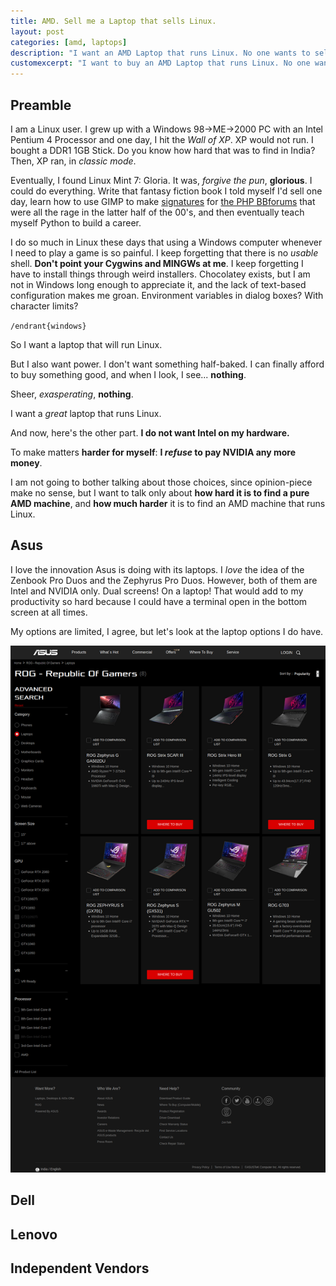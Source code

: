 ```yaml
---
title: AMD. Sell me a Laptop that sells Linux.
layout: post
categories: [amd, laptops]
description: "I want an AMD Laptop that runs Linux. No one wants to sell me one."
customexcerpt: "I want to buy an AMD Laptop that runs Linux. No one wants to sell me one."
---
```


## Preamble

I am a Linux user. I grew up with a Windows 98->ME->2000 PC with an Intel
Pentium 4 Processor and one day, I hit the *Wall of XP*. XP would not run.
I bought a DDR1 1GB Stick. Do you know how hard that was to find in India?
Then, XP ran, in *classic mode*.

Eventually, I found Linux Mint 7: Gloria. It was, *forgive the pun*, **glorious**.
I could do everything. Write that fantasy fiction book I told myself I'd sell one day,
learn how to use GIMP to make [signatures](https://www.wikihow.com/Create-a-Forum-Signature)
for [the PHP BBforums](https://www.phpbb.com/) that were all the rage in the latter
half of the 00's, and then eventually teach myself Python to build a career.

I do so much in Linux these days that using a Windows computer whenever I
need to play a game is so painful. I keep forgetting that there is no *usable*
shell. **Don't point your Cygwins and MINGWs at me**. I keep forgetting I
have to install things through weird installers. Chocolatey exists, but I am
not in Windows long enough to appreciate it, and the lack of text-based configuration
makes me groan. Environment variables in dialog boxes? With character limits?

`/endrant{windows}`

So I want a laptop that will run Linux.

But I also want power. I don't want something half-baked. I can finally afford
to buy something good, and when I look, I see... **nothing**.

Sheer, *exasperating*, **nothing**.

I want a *great* laptop that runs Linux.

And now, here's the other part. **I do not want Intel on my hardware.**

To make matters **harder for myself**: **I *refuse* to pay NVIDIA any more money**.

I am not going to bother talking about those choices, since opinion-piece make
no sense, but I want to talk only about **how hard it is to find a pure AMD machine**,
and **how much harder** it is to find an AMD machine that runs Linux.

## Asus

I love the innovation Asus is doing with its laptops. I *love* the idea of the
Zenbook Pro Duos and the Zephyrus Pro Duos. However, both of them are Intel
and NVIDIA only. Dual screens! On a laptop! That would add to my productivity
so hard because I could have a terminal open in the bottom screen at all times.

My options are limited, I agree, but let's look at the laptop options I do have.


![Asus Zephyrus](/assets/images/posts/amd/asus-gaming-laptops.png)


## Dell


## Lenovo


## Independent Vendors

